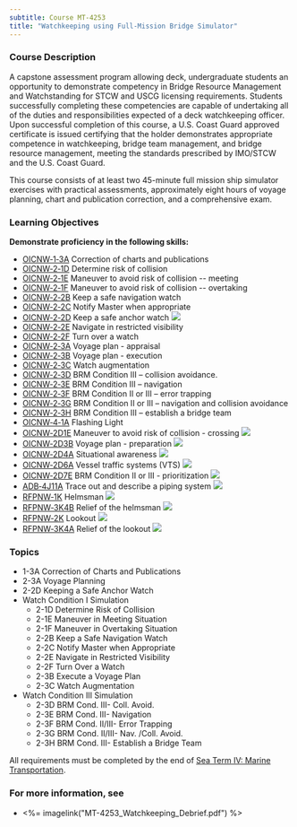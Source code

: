 ```yaml
---
subtitle: Course MT-4253
title: "Watchkeeping using Full-Mission Bridge Simulator"
---
```


### Course Description

A capstone assessment program allowing deck, undergraduate students an opportunity to demonstrate competency in Bridge Resource Management and Watchstanding for STCW and USCG licensing requirements. Students successfully completing these competencies are capable of undertaking all of the duties and responsibilities expected of a deck watchkeeping officer. Upon successful completion of this course, a U.S. Coast Guard approved certificate is issued certifying that the holder demonstrates appropriate competence in watchkeeping, bridge team management, and bridge resource management, meeting the standards prescribed by IMO/STCW and the U.S. Coast Guard.

This course consists of at least two 45-minute full mission ship simulator exercises with practical assessments, approximately eight hours of voyage planning, chart and publication correction, and a comprehensive exam.


### Learning Objectives


**Demonstrate proficiency in the following skills:**

* [OICNW‑1‑3A](OICNW-1-3A) Correction of charts and publications
* [OICNW‑2‑1D](OICNW-2-1D) Determine risk of collision
* [OICNW‑2‑1E](OICNW-2-1E) Maneuver to avoid risk of collision -- meeting
* [OICNW‑2‑1F](OICNW-2-1F) Maneuver to avoid risk of collision -- overtaking
* [OICNW‑2‑2B](OICNW-2-2B) Keep a safe navigation watch
* [OICNW‑2‑2C](OICNW-2-2C) Notify Master when appropriate
* [OICNW‑2‑2D](OICNW-2-2D) Keep a safe anchor watch ![]({{site.baseurl}}/assets/images/mod.jpg)
* [OICNW‑2‑2E](OICNW-2-2E) Navigate in restricted visibility
* [OICNW‑2‑2F](OICNW-2-2F) Turn over a watch
* [OICNW‑2‑3A](OICNW-2-3A) Voyage plan - appraisal
* [OICNW‑2‑3B](OICNW-2-3B) Voyage plan - execution
* [OICNW‑2‑3C](OICNW-2-3C) Watch augmentation
* [OICNW‑2‑3D](OICNW-2-3D) BRM Condition III – collision avoidance.
* [OICNW‑2‑3E](OICNW-2-3E) BRM Condition III – navigation
* [OICNW‑2‑3F](OICNW-2-3F) BRM Condition II or III – error trapping
* [OICNW‑2‑3G](OICNW-2-3G) BRM Condition II or III – navigation and collision avoidance
* [OICNW‑2‑3H](OICNW-2-3H) BRM Condition III – establish a bridge team
* [OICNW‑4‑1A](OICNW-4-1A) Flashing Light
* [OICNW‑2D1E](OICNW-2D1E) Maneuver to avoid risk of collision - crossing ![]({{site.baseurl}}/assets/images/new.jpg)
* [OICNW‑2D3B](OICNW-2D3B) Voyage plan - preparation ![]({{site.baseurl}}/assets/images/new.jpg)
* [OICNW‑2D4A](OICNW-2D4A) Situational awareness ![]({{site.baseurl}}/assets/images/new.jpg)
* [OICNW‑2D6A](OICNW-2D6A) Vessel traffic systems (VTS) ![]({{site.baseurl}}/assets/images/new.jpg)
* [OICNW‑2D7E](OICNW-2D7E) BRM Condition II or III - prioritization ![]({{site.baseurl}}/assets/images/new.jpg)
* [ADB‑4J11A](ADB-4J11A) Trace out and describe a piping system ![]({{site.baseurl}}/assets/images/new.jpg)
* [RFPNW‑1K](RFPNW-1K) Helmsman ![]({{site.baseurl}}/assets/images/new.jpg)
* [RFPNW‑3K4B](RFPNW-3K4B) Relief of the helmsman ![]({{site.baseurl}}/assets/images/new.jpg)
* [RFPNW‑2K](RFPNW-2K) Lookout ![]({{site.baseurl}}/assets/images/new.jpg)
* [RFPNW‑3K4A](RFPNW-3K4A) Relief of the lookout ![]({{site.baseurl}}/assets/images/new.jpg)

### Topics

* 1-3A Correction of Charts and Publications
* 2-3A Voyage Planning
* 2-2D Keeping a Safe Anchor Watch 
* Watch Condition I Simulation
	*  2-1D Determine Risk of Collision
	*  2-1E Maneuver in Meeting Situation
	*  2-1F Maneuver in Overtaking Situation
	*  2-2B Keep a Safe Navigation Watch
	*  2-2C Notify Master when Appropriate
	*  2-2E Navigate in Restricted Visibility
	*  2-2F Turn Over a Watch
	*  2-3B Execute a Voyage Plan
	*  2-3C Watch Augmentation
* Watch Condition III Simulation
	*  2-3D BRM Cond. III- Coll. Avoid.
	*  2-3E BRM Cond. III- Navigation
	*  2-3F BRM Cond. II/III- Error Trapping
	*  2-3G BRM Cond. II/III- Nav. /Coll. Avoid.
	*  2-3H BRM Cond. III- Establish a Bridge Team

All requirements must be completed by the end of [Sea Term IV: Marine Transportation](mt4371).

### For more information, see 

* <%= imagelink("MT-4253_Watchkeeping_Debrief.pdf") %> 



